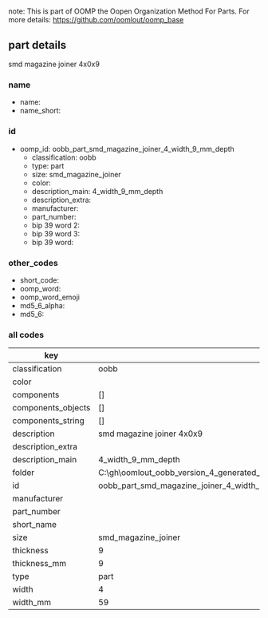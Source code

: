 #   

note: This is part of OOMP the Oopen Organization Method For Parts. For more details: https://github.com/oomlout/oomp_base

##  part details



smd magazine joiner 4x0x9

### name
* name: 
* name_short: 
### id
* oomp_id: oobb_part_smd_magazine_joiner_4_width_9_mm_depth
  * classification: oobb
  * type: part
  * size: smd_magazine_joiner
  * color: 
  * description_main: 4_width_9_mm_depth
  * description_extra: 
  * manufacturer: 
  * part_number: 
  * bip 39 word 2: 
  * bip 39 word 3: 
  * bip 39 word: 

### other_codes
* short_code: 
* oomp_word: 
* oomp_word_emoji 
* md5_6_alpha: 
* md5_6: 









### all codes 
| key | value |  
| --- | --- |  
| classification | oobb |  
| color |  |  
| components | [] |  
| components_objects | [] |  
| components_string | [] |  
| description | smd magazine joiner 4x0x9 |  
| description_extra |  |  
| description_main | 4_width_9_mm_depth |  
| folder | C:\gh\oomlout_oobb_version_4_generated_parts\things\oobb_part_smd_magazine_joiner_4_width_9_mm_depth |  
| id | oobb_part_smd_magazine_joiner_4_width_9_mm_depth |  
| manufacturer |  |  
| part_number |  |  
| short_name |  |  
| size | smd_magazine_joiner |  
| thickness | 9 |  
| thickness_mm | 9 |  
| type | part |  
| width | 4 |  
| width_mm | 59 |  
